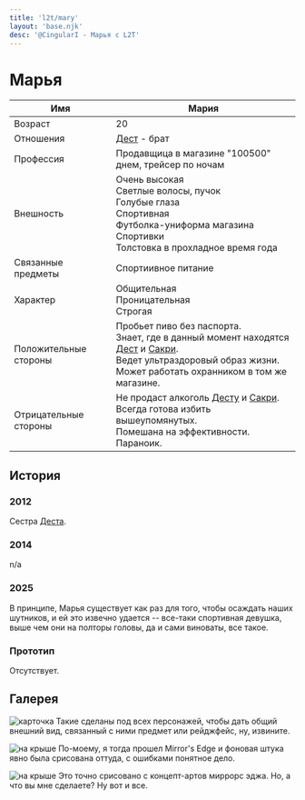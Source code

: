```yaml
---
title: 'l2t/mary'
layout: 'base.njk'
desc: '@CingularI - Марья с L2T'
---
```


# Марья

Имя | Мария
--- | ---
Возраст | 20
Отношения | [Дест](../dest) - брат
Профессия | Продавщица в магазине "100500" днем, трейсер по ночам
Внешность | Очень высокая<br>Светлые волосы, пучок<br>Голубые глаза<br>Спортивная<br>Футболка-униформа магазина<br>Спортивки<br>Толстовка в прохладное время года 
Связанные предметы | Спортиивное питание
Характер | Общительная<br>Проницательная<br>Строгая 
Положительные стороны | Пробьет пиво без паспорта.<br>Знает, где в данный момент находятся [Дест](../dest) и [Сакри](../sacry).<br>Ведет ультраздоровый образ жизни.<br>Может работать охранником в том же магазине. 
Отрицательные стороны | Не продаст алкоголь [Десту](../dest) и [Сакри](../sacry).<br>Всегда готова избить вышеупомянутых.<br>Помешана на эффективности.<br>Параноик. 

## История
### 2012
Сестра [Деста](../dest). 
### 2014
n/a
### 2025
В принципе, Марья существует как раз для того, чтобы осаждать наших шутников, и ей это извечно удается -- все-таки спортивная девушка, выше чем они на полторы головы, да и сами виноваты, все такое. 
### Прототип
Отсутствует.

## Галерея
![карточка](/img_orig/old/l2t/14.jpg)
Такие сделаны под всех персонажей, чтобы дать общий внешний вид, связанный с ними предмет или рейджфейс, ну, извините.

![на крыше](/img_orig/old/l2t/33.jpg)
По-моему, я тогда прошел Mirror's Edge и фоновая штука явно была срисована оттуда, с ошибками понятное дело.

![на крыше](/img_orig/old/l2t/39.jpg)
Это точно срисовано с концепт-артов миррорс эджа. Но, а что вы мне сделаете? Ну вот и все.

